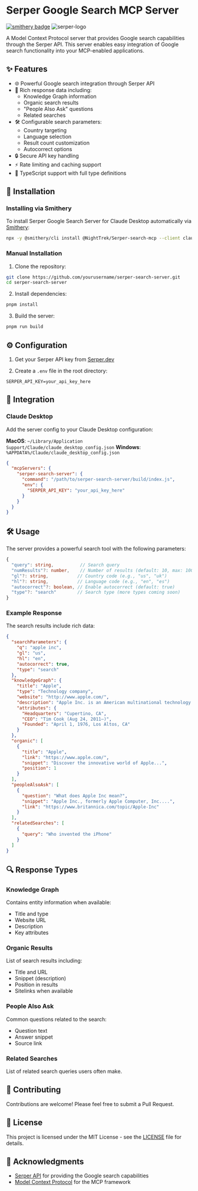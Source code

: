 # Serper Google Search MCP Server

[![smithery badge](https://smithery.ai/badge/@NightTrek/Serper-search-mcp)](https://smithery.ai/server/@NightTrek/Serper-search-mcp)
![serper-logo](https://github.com/user-attachments/assets/d635efd2-f044-4e42-a938-45e44de7d12b)

A Model Context Protocol server that provides Google search capabilities through the Serper API. This server enables easy integration of Google search functionality into your MCP-enabled applications.


## ✨ Features

- 🌐 Powerful Google 
search integration through Serper API
- 🔄 Rich response data including:
  - Knowledge Graph information
  - Organic search results
  - "People Also Ask" questions
  - Related searches
- 🛠 Configurable search parameters:
  - Country targeting
  - Language selection
  - Result count customization
  - Autocorrect options
- 🔒 Secure API key handling
- ⚡️ Rate limiting and caching support
- 📝 TypeScript support with full type definitions

## 🚀 Installation

### Installing via Smithery

To install Serper Google Search Server for Claude Desktop automatically via [Smithery](https://smithery.ai/server/@NightTrek/Serper-search-mcp):

```bash
npx -y @smithery/cli install @NightTrek/Serper-search-mcp --client claude
```

### Manual Installation
1. Clone the repository:
```bash
git clone https://github.com/yourusername/serper-search-server.git
cd serper-search-server
```

2. Install dependencies:
```bash
pnpm install
```

3. Build the server:
```bash
pnpm run build
```

## ⚙️ Configuration

1. Get your Serper API key from [Serper.dev](https://serper.dev)

2. Create a `.env` file in the root directory:
```env
SERPER_API_KEY=your_api_key_here
```

## 🔌 Integration

### Claude Desktop

Add the server config to your Claude Desktop configuration:

**MacOS**: `~/Library/Application Support/Claude/claude_desktop_config.json`
**Windows**: `%APPDATA%/Claude/claude_desktop_config.json`

```json
{
  "mcpServers": {
    "serper-search-server": {
      "command": "/path/to/serper-search-server/build/index.js",
      "env": {
        "SERPER_API_KEY": "your_api_key_here"
      }
    }
  }
}
```

## 🛠 Usage

The server provides a powerful search tool with the following parameters:

```typescript
{
  "query": string,          // Search query
  "numResults"?: number,    // Number of results (default: 10, max: 100)
  "gl"?: string,           // Country code (e.g., "us", "uk")
  "hl"?: string,           // Language code (e.g., "en", "es")
  "autocorrect"?: boolean, // Enable autocorrect (default: true)
  "type"?: "search"        // Search type (more types coming soon)
}
```

### Example Response

The search results include rich data:

```json
{
  "searchParameters": {
    "q": "apple inc",
    "gl": "us",
    "hl": "en",
    "autocorrect": true,
    "type": "search"
  },
  "knowledgeGraph": {
    "title": "Apple",
    "type": "Technology company",
    "website": "http://www.apple.com/",
    "description": "Apple Inc. is an American multinational technology company...",
    "attributes": {
      "Headquarters": "Cupertino, CA",
      "CEO": "Tim Cook (Aug 24, 2011–)",
      "Founded": "April 1, 1976, Los Altos, CA"
    }
  },
  "organic": [
    {
      "title": "Apple",
      "link": "https://www.apple.com/",
      "snippet": "Discover the innovative world of Apple...",
      "position": 1
    }
  ],
  "peopleAlsoAsk": [
    {
      "question": "What does Apple Inc mean?",
      "snippet": "Apple Inc., formerly Apple Computer, Inc....",
      "link": "https://www.britannica.com/topic/Apple-Inc"
    }
  ],
  "relatedSearches": [
    {
      "query": "Who invented the iPhone"
    }
  ]
}
```

## 🔍 Response Types

### Knowledge Graph
Contains entity information when available:
- Title and type
- Website URL
- Description
- Key attributes

### Organic Results
List of search results including:
- Title and URL
- Snippet (description)
- Position in results
- Sitelinks when available

### People Also Ask
Common questions related to the search:
- Question text
- Answer snippet
- Source link

### Related Searches
List of related search queries users often make.

## 🤝 Contributing

Contributions are welcome! Please feel free to submit a Pull Request.

## 📝 License

This project is licensed under the MIT License - see the [LICENSE](LICENSE) file for details.

## 🙏 Acknowledgments

- [Serper API](https://serper.dev) for providing the Google search capabilities
- [Model Context Protocol](https://github.com/modelcontextprotocol/mcp) for the MCP framework
